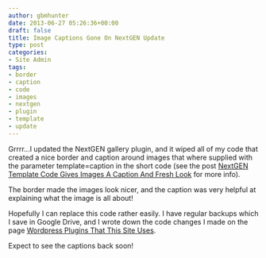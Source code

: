 ```yaml
---
author: gbmhunter
date: 2013-06-27 05:26:36+00:00
draft: false
title: Image Captions Gone On NextGEN Update
type: post
categories:
- Site Admin
tags:
- border
- caption
- code
- images
- nextgen
- plugin
- template
- update
---
```


Grrrr...I updated the NextGEN gallery plugin, and it wiped all of my code that created a nice border and caption around images that where supplied with the parameter template=caption in the short code (see the post [NextGEN Template Code Gives Images A Caption And Fresh Look](/posts/updates/2013/05-02-nextgen-template-code-gives-images-a-caption-and-fresh-look/) for more info).

The border made the images look nicer, and the caption was very helpful at explaining what the image is all about!

Hopefully I can replace this code rather easily. I have regular backups which I save in Google Drive, and I wrote down the code changes I made on the page [Wordpress Plugins That This Site Uses](/programming/website-design/content-management-systems/wordpress/wordpress-plugins-that-this-site-uses/).

Expect to see the captions back soon!